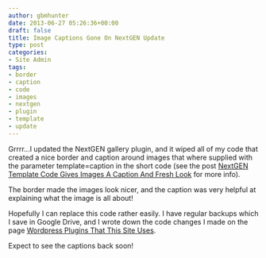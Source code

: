 ```yaml
---
author: gbmhunter
date: 2013-06-27 05:26:36+00:00
draft: false
title: Image Captions Gone On NextGEN Update
type: post
categories:
- Site Admin
tags:
- border
- caption
- code
- images
- nextgen
- plugin
- template
- update
---
```


Grrrr...I updated the NextGEN gallery plugin, and it wiped all of my code that created a nice border and caption around images that where supplied with the parameter template=caption in the short code (see the post [NextGEN Template Code Gives Images A Caption And Fresh Look](/posts/updates/2013/05-02-nextgen-template-code-gives-images-a-caption-and-fresh-look/) for more info).

The border made the images look nicer, and the caption was very helpful at explaining what the image is all about!

Hopefully I can replace this code rather easily. I have regular backups which I save in Google Drive, and I wrote down the code changes I made on the page [Wordpress Plugins That This Site Uses](/programming/website-design/content-management-systems/wordpress/wordpress-plugins-that-this-site-uses/).

Expect to see the captions back soon!